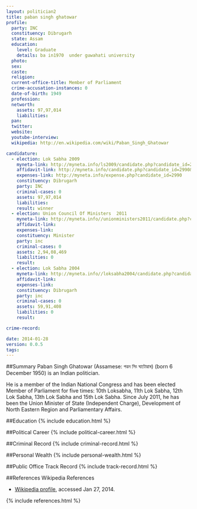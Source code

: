 ```yaml
---
layout: politician2
title: paban singh ghatowar
profile: 
  party: INC
  constituency: Dibrugarh
  state: Assam
  education: 
    level: Graduate
    details: ba in1970  under guwahati university
  photo: 
  sex: 
  caste: 
  religion: 
  current-office-title: Member of Parliament
  crime-accusation-instances: 0
  date-of-birth: 1949
  profession: 
  networth: 
    assets: 97,97,014
    liabilities: 
  pan: 
  twitter: 
  website: 
  youtube-interview: 
  wikipedia: http://en.wikipedia.com/wiki/Paban_Singh_Ghatowar

candidature: 
  - election: Lok Sabha 2009
    myneta-link: http://myneta.info/ls2009/candidate.php?candidate_id=2990
    affidavit-link: http://myneta.info/candidate.php?candidate_id=2990&scan=original
    expenses-link: http://myneta.info/expense.php?candidate_id=2990
    constituency: Dibrugarh 
    party: INC
    criminal-cases: 0
    assets: 97,97,014
    liabilities: 
    result: winner 
  - election: Union Council Of Ministers  2011
    myneta-link: http://myneta.info//unionministers2011/candidate.php?candidate_id=40
    affidavit-link: 
    expenses-link: 
    constituency: Minister 
    party: inc
    criminal-cases: 0
    assets: 2,94,08,469
    liabilities: 0
    result:  
  - election: Lok Sabha 2004
    myneta-link: http://myneta.info//loksabha2004/candidate.php?candidate_id=335
    affidavit-link: 
    expenses-link: 
    constituency: Dibrugarh 
    party: inc
    criminal-cases: 0
    assets: 59,91,408
    liabilities: 0
    result:  

crime-record: 

date: 2014-01-28
version: 0.0.5
tags: 
---
```

##Summary
Paban Singh Ghatowar (Assamese: পৱন সিং ঘাটোৱাৰ) (born 6 December 1950) is an Indian politician.

He is a member of the Indian National Congress and has been elected Member of Parliament for five times: 10th Loksabha, 11th Lok Sabha, 12th Lok Sabha, 13th Lok Sabha and 15th Lok Sabha. Since July 2011, he has been the Union Minister of State (Independent Charge), Development of North Eastern Region and Parliamentary Affairs.


##Education
{% include education.html %}


##Political Career
{% include political-career.html %}


##Criminal Record
{% include criminal-record.html %}


##Personal Wealth
{% include personal-wealth.html %}


##Public Office Track Record
{% include track-record.html %}


##References
Wikipedia References
- [Wikipedia profile]({{page.profile.wikipedia}}), accessed Jan 27, 2014.



{% include references.html %}